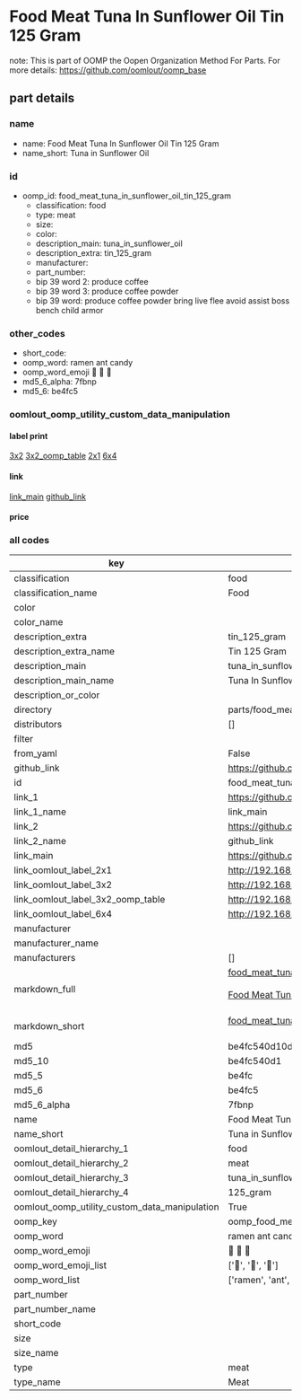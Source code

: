 # Food Meat Tuna In Sunflower Oil Tin 125 Gram  

note: This is part of OOMP the Oopen Organization Method For Parts. For more details: https://github.com/oomlout/oomp_base

##  part details





### name
* name: Food Meat Tuna In Sunflower Oil Tin 125 Gram
* name_short: Tuna in Sunflower Oil
### id
* oomp_id: food_meat_tuna_in_sunflower_oil_tin_125_gram
  * classification: food
  * type: meat
  * size: 
  * color: 
  * description_main: tuna_in_sunflower_oil
  * description_extra: tin_125_gram
  * manufacturer: 
  * part_number: 
  * bip 39 word 2: produce coffee
  * bip 39 word 3: produce coffee powder
  * bip 39 word: produce coffee powder bring live flee avoid assist boss bench child armor

### other_codes
* short_code: 
* oomp_word: ramen ant candy
* oomp_word_emoji :ramen: :ant: :candy:
* md5_6_alpha: 7fbnp
* md5_6: be4fc5






### oomlout_oomp_utility_custom_data_manipulation
#### label print
[3x2](http://192.168.1.245:1112/?label=oomp%207fbnp)
[3x2_oomp_table](http://192.168.1.107:1112/?label=oomp%207fbnp)
[2x1](http://192.168.1.242:1112/?label=oomp%207fbnp)
[6x4](http://192.168.1.55:1112/?label=oomp%207fbnp)    

#### link

[link_main](https://github.com/oomlout/oomlout_oomp_current_version_messy/tree/main/parts/food_meat_tuna_in_sunflower_oil_tin_125_gram) [github_link](https://github.com/oomlout/oomlout_oomp_part_src/tree/main/parts/food_meat_tuna_in_sunflower_oil_tin_125_gram)                             

#### price







### all codes 
| key | value |  
| --- | --- |  
| classification | food |  
| classification_name | Food |  
| color |  |  
| color_name |  |  
| description_extra | tin_125_gram |  
| description_extra_name | Tin 125 Gram |  
| description_main | tuna_in_sunflower_oil |  
| description_main_name | Tuna In Sunflower Oil |  
| description_or_color |   |  
| directory | parts/food_meat_tuna_in_sunflower_oil_tin_125_gram |  
| distributors | [] |  
| filter |  |  
| from_yaml | False |  
| github_link | https://github.com/oomlout/oomlout_oomp_part_src/tree/main/parts/food_meat_tuna_in_sunflower_oil_tin_125_gram |  
| id | food_meat_tuna_in_sunflower_oil_tin_125_gram |  
| link_1 | https://github.com/oomlout/oomlout_oomp_current_version_messy/tree/main/parts/food_meat_tuna_in_sunflower_oil_tin_125_gram |  
| link_1_name | link_main |  
| link_2 | https://github.com/oomlout/oomlout_oomp_part_src/tree/main/parts/food_meat_tuna_in_sunflower_oil_tin_125_gram |  
| link_2_name | github_link |  
| link_main | https://github.com/oomlout/oomlout_oomp_current_version_messy/tree/main/parts/food_meat_tuna_in_sunflower_oil_tin_125_gram |  
| link_oomlout_label_2x1 | http://192.168.1.242:1112/?label=oomp%207fbnp |  
| link_oomlout_label_3x2 | http://192.168.1.245:1112/?label=oomp%207fbnp |  
| link_oomlout_label_3x2_oomp_table | http://192.168.1.107:1112/?label=oomp%207fbnp |  
| link_oomlout_label_6x4 | http://192.168.1.55:1112/?label=oomp%207fbnp |  
| manufacturer |  |  
| manufacturer_name |  |  
| manufacturers | [] |  
| markdown_full | [food_meat_tuna_in_sunflower_oil_tin_125_gram](https://github.com/oomlout/oomlout_oomp_current_version_messy/tree/main/parts/food_meat_tuna_in_sunflower_oil_tin_125_gram)<br>[](https://github.com/oomlout/oomlout_oomp_current_version_messy/tree/main/parts/food_meat_tuna_in_sunflower_oil_tin_125_gram)<br>[Food Meat Tuna In Sunflower Oil Tin 125 Gram](https://github.com/oomlout/oomlout_oomp_current_version_messy/tree/main/parts/food_meat_tuna_in_sunflower_oil_tin_125_gram)<br><br> |  
| markdown_short | [food_meat_tuna_in_sunflower_oil_tin_125_gram](https://github.com/oomlout/oomlout_oomp_current_version_messy/tree/main/parts/food_meat_tuna_in_sunflower_oil_tin_125_gram)<br><br> |  
| md5 | be4fc540d10dc201634151c3524b4d5d |  
| md5_10 | be4fc540d1 |  
| md5_5 | be4fc |  
| md5_6 | be4fc5 |  
| md5_6_alpha | 7fbnp |  
| name | Food Meat Tuna In Sunflower Oil Tin 125 Gram |  
| name_short | Tuna in Sunflower Oil |  
| oomlout_detail_hierarchy_1 | food |  
| oomlout_detail_hierarchy_2 | meat |  
| oomlout_detail_hierarchy_3 | tuna_in_sunflower_oil |  
| oomlout_detail_hierarchy_4 | 125_gram |  
| oomlout_oomp_utility_custom_data_manipulation | True |  
| oomp_key | oomp_food_meat_tuna_in_sunflower_oil_tin_125_gram |  
| oomp_word | ramen ant candy |  
| oomp_word_emoji | :ramen: :ant: :candy: |  
| oomp_word_emoji_list | [':ramen:', ':ant:', ':candy:'] |  
| oomp_word_list | ['ramen', 'ant', 'candy'] |  
| part_number |  |  
| part_number_name |  |  
| short_code |  |  
| size |  |  
| size_name |  |  
| type | meat |  
| type_name | Meat |  
